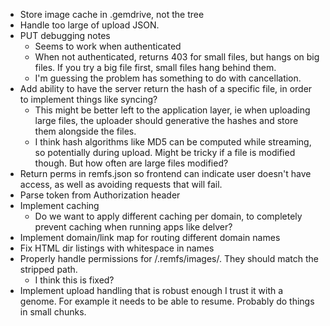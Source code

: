 * Store image cache in .gemdrive, not the tree
* Handle too large of upload JSON.
* PUT debugging notes
  * Seems to work when authenticated
  * When not authenticated, returns 403 for small files, but hangs on big
    files. If you try a big file first, small files hang behind them.
  * I'm guessing the problem has something to do with cancellation.
* Add ability to have the server return the hash of a specific file, in order
  to implement things like syncing?
  * This might be better left to the application layer, ie when uploading
    large files, the uploader should generative the hashes and store them
    alongside the files.
  * I think hash algorithms like MD5 can be computed while streaming, so
    potentially during upload. Might be tricky if a file is modified though.
    But how often are large files modified?
* Return perms in remfs.json so frontend can indicate user doesn't have
  access, as well as avoiding requests that will fail.
* Parse token from Authorization header
* Implement caching
  * Do we want to apply different caching per domain, to completely prevent
    caching when running apps like delver?
* Implement domain/link map for routing different domain names
* Fix HTML dir listings with whitespace in names
* Properly handle permissions for /.remfs/images/. They should match the
  stripped path.
  * I think this is fixed?
* Implement upload handling that is robust enough I trust it with a genome.
  For example it needs to be able to resume. Probably do things in small
  chunks.
